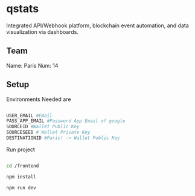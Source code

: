# qstats
Integrated API/Webhook platform, blockchain event automation, and data visualization via dashboards.

## Team
Name: Paris
Num: 14



## Setup

Environments Needed are
```bash

USER_EMAIL #Email
PASS_APP_EMAIL #Password App Email of google 
SOURCEID #Wallet Public Key
SOURCESEED # Wallet Private Key
DESTINATIONID #Paris! -> Wallet Public Key

```

Run project

```bash

cd /frontend

npm install

npm run dev
```
